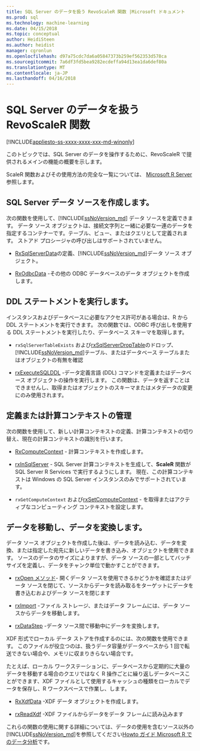 ```yaml
---
title: SQL Server のデータを扱う RevoScaleR 関数 |Microsoft ドキュメント
ms.prod: sql
ms.technology: machine-learning
ms.date: 04/15/2018
ms.topic: conceptual
author: HeidiSteen
ms.author: heidist
manager: cgronlun
ms.openlocfilehash: d97a75cdc7da6a05847373b259ef562353d578ca
ms.sourcegitcommit: 7a6df3fd5bea9282ecdeffa94d13ea1da6def80a
ms.translationtype: MT
ms.contentlocale: ja-JP
ms.lasthandoff: 04/16/2018
---
```

# <a name="revoscaler-functions-for-working-with-sql-server-data"></a>SQL Server のデータを扱う RevoScaleR 関数
[!INCLUDE[appliesto-ss-xxxx-xxxx-xxx-md-winonly](../../includes/appliesto-ss-xxxx-xxxx-xxx-md-winonly.md)]

このトピックでは、SQL Server のデータを操作するために、RevoScaleR で提供されるメインの機能の概要を示します。

ScaleR 関数およびその使用方法の完全な一覧については、 [Microsoft R Server](https://docs.microsoft.com/r-server/r-reference/revoscaler/revoscaler)参照します。

## <a name="create-sql-server-data-sources"></a>SQL Server データ ソースを作成します。

次の関数を使用して、[!INCLUDE[ssNoVersion_md](../../includes/ssnoversion-md.md)] データ ソースを定義できます。 データ ソース オブジェクトは、接続文字列と一緒に必要な一連のデータを指定するコンテナーです。テーブル、ビュー、またはクエリとして定義されます。 ストアド プロシージャの呼び出しはサポートされていません。

+ [RxSqlServerData](https://docs.microsoft.com/r-server/r-reference/revoscaler/rxsqlserverdata)の定義、[!INCLUDE[ssNoVersion_md](../../includes/ssnoversion-md.md)]データ ソース オブジェクト。

+ [RxOdbcData](https://docs.microsoft.com/r-server/r-reference/revoscaler/rxodbcdata) -その他の ODBC データベースのデータ オブジェクトを作成します。 

## <a name="perform-ddl-statements"></a>DDL ステートメントを実行します。

インスタンスおよびデータベースに必要なアクセス許可がある場合は、R から DDL ステートメントを実行できます。 次の関数では、ODBC 呼び出しを使用する DDL ステートメントを実行したり、データベース スキーマを取得します。

+ `rxSqlServerTableExists` および[rxSqlServerDropTable](https://docs.microsoft.com/r-server/r-reference/revoscaler/rxsqlserverdroptable)のドロップ、[!INCLUDE[ssNoVersion_md](../../includes/ssnoversion-md.md)]テーブル、またはデータベース テーブルまたはオブジェクトの有無を確認

+ [rxExecuteSQLDDL](https://docs.microsoft.com/r-server/r-reference/revoscaler/rxexecutesqlddl) -データ定義言語 (DDL) コマンドを定義またはデータベース オブジェクトの操作を実行します。 この関数は、データを返すことはできませんし、取得またはオブジェクトのスキーマまたはメタデータの変更にのみ使用されます。

## <a name="define-or-manage-compute-contexts"></a>定義または計算コンテキストの管理

次の関数を使用して、新しい計算コンテキストの定義、計算コンテキストの切り替え、現在の計算コンテキストの識別を行います。

+ [RxComputeContext](https://docs.microsoft.com/r-server/r-reference/revoscaler/rxcomputecontext) - 計算コンテキストを作成します。

+ [rxInSqlServer](https://docs.microsoft.com/r-server/r-reference/revoscaler/rxinsqlserver) - SQL Server 計算コンテキストを生成して、**ScaleR** 関数が SQL Server R Services で実行するようにします。 現在、この計算コンテキストは Windows の SQL Server インスタンスのみでサポートされています。

+ `rxGetComputeContext` および[rxSetComputeContext](https://docs.microsoft.com/r-server/r-reference/revoscaler/rxgetcomputecontext) - を取得またはアクティブなコンピューティング コンテキストを設定します。

## <a name="move-data-and-transform-data"></a>データを移動し、データを変換します。

データ ソース オブジェクトを作成した後は、データを読み込む、データを変換、または指定した宛先に新しいデータを書き込み、オブジェクトを使用できます。 ソースのデータのサイズによりますが、データ ソースの一部としてバッチ サイズを定義し、データをチャンク単位で動かすことができます。

+ [rxOpen メソッド](https://docs.microsoft.com/r-server/r-reference/revoscaler/rxopen-methods)- 開くデータ ソースを使用できるかどうかを確認またはデータ ソースを閉じて、ソースからデータを読み取るをターゲットにデータを書き込むおよびデータ ソースを閉じます

+ [rxImport](https://docs.microsoft.com/r-server/r-reference/revoscaler/rximport) -ファイル ストレージ、またはデータ フレームには、データ ソースからデータを移動します。

+ [rxDataStep](https://docs.microsoft.com/r-server/r-reference/revoscaler/rxdatastep) -データ ソース間で移動中にデータを変換します。

XDF 形式でローカル データ ストアを作成するのには、次の関数を使用できます。 このファイルが役立つのは、扱うデータ容量がデータベースから 1 回で転送できない場合や、メモリに収まりきらない場合です。

たとえば、ローカル ワークステーションに、データベースから定期的に大量のデータを移動する場合のクエリではなく R 操作ごとに繰り返しデータベースことができます、XDF ファイルとして使用するキャッシュの種類をローカルでデータを保存し、R ワークスペースで作業し、します。

+ [RxXdfData](https://docs.microsoft.com/r-server/r-reference/revoscaler/rxxdfdata) -XDF データ オブジェクトを作成します。

+ [rxReadXdf](https://docs.microsoft.com/r-server/r-reference/revoscaler/rxreadxdf) -XDF ファイルからデータをデータ フレームに読み込みます

これらの関数の使用に関する詳細については、データの使用を含むソース以外の[!INCLUDE[ssNoVersion_md](../../includes/ssnoversion-md.md)]を参照してください[Howto ガイド Microsoft R でのデータ分析](https://docs.microsoft.com/r-server/r/how-to-introduction)です。
